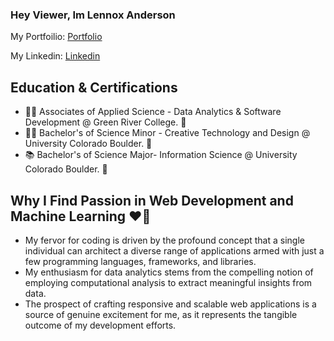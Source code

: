 ### Hey Viewer, Im Lennox Anderson 

My Portfoilio: [Portfolio]

My Linkedin:   [Linkedin]

## Education & Certifications
- 🧑‍💻 Associates of Applied Science - Data Analytics & Software Development @ Green River College. 🐊
- 🧑‍🎨 Bachelor's of Science Minor - Creative Technology and Design @ University Colorado Boulder. 🦬
- 📚 Bachelor's of Science Major- Information Science @ University Colorado Boulder. 🦬

## Why I Find Passion in Web Development and Machine Learning ❤️👾

  - My fervor for coding is driven by the profound concept that a single individual can architect a diverse range of applications armed with just a few programming languages, frameworks, and libraries.
  - My enthusiasm for data analytics stems from the compelling notion of employing computational analysis to extract meaningful insights from data.
  - The prospect of crafting responsive and scalable web applications is a source of genuine excitement for me, as it represents the tangible outcome of my development efforts. 

[Portfolio]: https://lennoxanderson.com/portfolio
[Linkedin]: https://www.linkedin.com/in/lennox-a/

